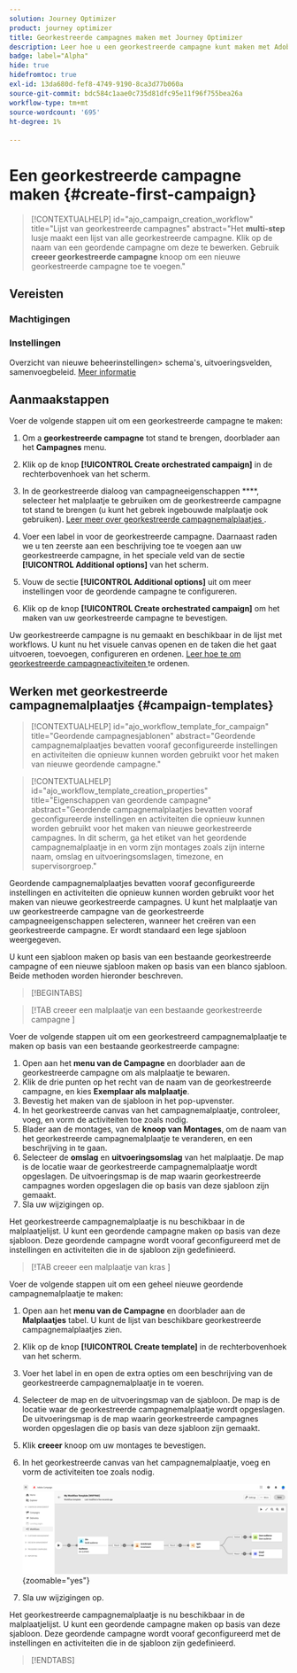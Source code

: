 ```yaml
---
solution: Journey Optimizer
product: journey optimizer
title: Georkestreerde campagnes maken met Journey Optimizer
description: Leer hoe u een georkestreerde campagne kunt maken met Adobe Journey Optimizer
badge: label="Alpha"
hide: true
hidefromtoc: true
exl-id: 13da680d-fef8-4749-9190-8ca3d77b060a
source-git-commit: bdc584c1aae0c735d81dfc95e11f96f755bea26a
workflow-type: tm+mt
source-wordcount: '695'
ht-degree: 1%

---
```


# Een georkestreerde campagne maken {#create-first-campaign}

>[!CONTEXTUALHELP]
>id="ajo_campaign_creation_workflow"
>title="Lijst van georkestreerde campagnes"
>abstract="Het **multi-step** lusje maakt een lijst van alle georkestreerde campagne. Klik op de naam van een geordende campagne om deze te bewerken. Gebruik **creeer georkestreerde campagne** knoop om een nieuwe georkestreerde campagne toe te voegen."

## Vereisten

### Machtigingen

### Instellingen

Overzicht van nieuwe beheerinstellingen> schema&#39;s, uitvoeringsvelden, samenvoegbeleid. [Meer informatie](ms-schemas.md)


## Aanmaakstappen

Voer de volgende stappen uit om een georkestreerde campagne te maken:

1. Om a **georkestreerde campagne** tot stand te brengen, doorblader aan het **Campagnes** menu.

1. Klik op de knop **[!UICONTROL Create orchestrated campaign]** in de rechterbovenhoek van het scherm.

1. In de georkestreerde dialoog van campagneeigenschappen ****, selecteer het malplaatje te gebruiken om de georkestreerde campagne tot stand te brengen (u kunt het gebrek ingebouwde malplaatje ook gebruiken). [ Leer meer over georkestreerde campagnemalplaatjes ](#campaign-templates).

1. Voer een label in voor de georkestreerde campagne. Daarnaast raden we u ten zeerste aan een beschrijving toe te voegen aan uw georkestreerde campagne, in het speciale veld van de sectie **[!UICONTROL Additional options]** van het scherm.

1. Vouw de sectie **[!UICONTROL Additional options]** uit om meer instellingen voor de geordende campagne te configureren.

1. Klik op de knop **[!UICONTROL Create orchestrated campaign]** om het maken van uw georkestreerde campagne te bevestigen.

Uw georkestreerde campagne is nu gemaakt en beschikbaar in de lijst met workflows. U kunt nu het visuele canvas openen en de taken die het gaat uitvoeren, toevoegen, configureren en ordenen. [ Leer hoe te om georkestreerde campagneactiviteiten ](orchestrate-activities.md) te ordenen.

## Werken met georkestreerde campagnemalplaatjes {#campaign-templates}

>[!CONTEXTUALHELP]
>id="ajo_workflow_template_for_campaign"
>title="Geordende campagnesjablonen"
>abstract="Geordende campagnemalplaatjes bevatten vooraf geconfigureerde instellingen en activiteiten die opnieuw kunnen worden gebruikt voor het maken van nieuwe geordende campagne."

>[!CONTEXTUALHELP]
>id="ajo_workflow_template_creation_properties"
>title="Eigenschappen van geordende campagne"
>abstract="Geordende campagnemalplaatjes bevatten vooraf geconfigureerde instellingen en activiteiten die opnieuw kunnen worden gebruikt voor het maken van nieuwe georkestreerde campagnes. In dit scherm, ga het etiket van het geordende campagnemalplaatje in en vorm zijn montages zoals zijn interne naam, omslag en uitvoeringsomslagen, timezone, en supervisorgroep."

Geordende campagnemalplaatjes bevatten vooraf geconfigureerde instellingen en activiteiten die opnieuw kunnen worden gebruikt voor het maken van nieuwe georkestreerde campagnes. U kunt het malplaatje van uw georkestreerde campagne van de georkestreerde campagneeigenschappen selecteren, wanneer het creëren van een georkestreerde campagne. Er wordt standaard een lege sjabloon weergegeven.

U kunt een sjabloon maken op basis van een bestaande georkestreerde campagne of een nieuwe sjabloon maken op basis van een blanco sjabloon. Beide methoden worden hieronder beschreven.

>[!BEGINTABS]

>[!TAB  creeer een malplaatje van een bestaande georkestreerde campagne ]

Voer de volgende stappen uit om een georkestreerd campagnemalplaatje te maken op basis van een bestaande georkestreerde campagne:

1. Open aan het **menu van de Campagne** en doorblader aan de georkestreerde campagne om als malplaatje te bewaren.
1. Klik de drie punten op het recht van de naam van de georkestreerde campagne, en kies **Exemplaar als malplaatje**.
1. Bevestig het maken van de sjabloon in het pop-upvenster.
1. In het georkestreerde canvas van het campagnemalplaatje, controleer, voeg, en vorm de activiteiten toe zoals nodig.
1. Blader aan de montages, van de **knoop van Montages**, om de naam van het georkestreerde campagnemalplaatje te veranderen, en een beschrijving in te gaan.
1. Selecteer de **omslag** en **uitvoeringsomslag** van het malplaatje. De map is de locatie waar de georkestreerde campagnemalplaatje wordt opgeslagen. De uitvoeringsmap is de map waarin georkestreerde campagnes worden opgeslagen die op basis van deze sjabloon zijn gemaakt.
1. Sla uw wijzigingen op.

Het georkestreerde campagnemalplaatje is nu beschikbaar in de malplaatjelijst. U kunt een geordende campagne maken op basis van deze sjabloon. Deze geordende campagne wordt vooraf geconfigureerd met de instellingen en activiteiten die in de sjabloon zijn gedefinieerd.


>[!TAB  creeer een malplaatje van kras ]


Voer de volgende stappen uit om een geheel nieuwe geordende campagnemalplaatje te maken:

1. Open aan het **menu van de Campagne** en doorblader aan de **Malplaatjes** tabel. U kunt de lijst van beschikbare georkestreerde campagnemalplaatjes zien.
1. Klik op de knop **[!UICONTROL Create template]** in de rechterbovenhoek van het scherm.
1. Voer het label in en open de extra opties om een beschrijving van de georkestreerde campagnemalplaatje in te voeren.
1. Selecteer de map en de uitvoeringsmap van de sjabloon. De map is de locatie waar de georkestreerde campagnemalplaatje wordt opgeslagen. De uitvoeringsmap is de map waarin georkestreerde campagnes worden opgeslagen die op basis van deze sjabloon zijn gemaakt.
1. Klik **creeer** knoop om uw montages te bevestigen.
1. In het georkestreerde canvas van het campagnemalplaatje, voeg en vorm de activiteiten toe zoals nodig.

   ![](assets/wf-template-activities.png){zoomable="yes"}

1. Sla uw wijzigingen op.

Het georkestreerde campagnemalplaatje is nu beschikbaar in de malplaatjelijst. U kunt een geordende campagne maken op basis van deze sjabloon. Deze geordende campagne wordt vooraf geconfigureerd met de instellingen en activiteiten die in de sjabloon zijn gedefinieerd.

>[!ENDTABS]
